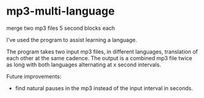 # mp3-multi-language
merge two mp3 files 5 second blocks each

I've used the program to assist learning a language.  

The program takes two input mp3 files, in different languages, translation of each other at the same cadence. 
The output is a combined mp3 file twice as long with both languages alternating at x second intervals.


Future improvements:
 * find natural pauses in the mp3 instead of the input interval in seconds.
